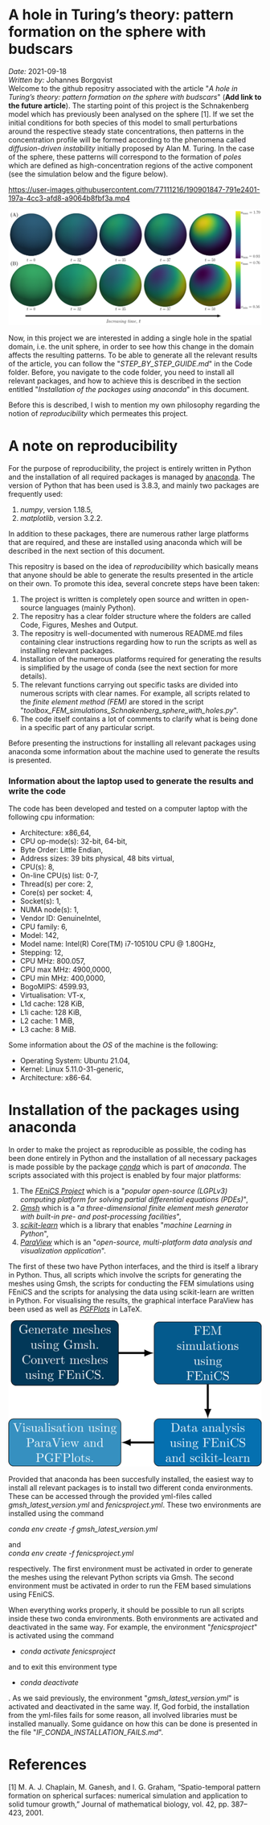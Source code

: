 # A hole in Turing’s theory: pattern formation on the sphere with budscars
*Date:* 2021-09-18<br>
*Written by:* Johannes Borgqvist<br>
Welcome to the github repositry associated with the article "*A hole in Turing’s theory: pattern formation on the sphere with budscars*" (**Add link to the future article**). The starting point of this project is the Schnakenberg model which has previously been analysed on the sphere [1]. If we set the initial conditions for both species of this model to small perturbations around the respective steady state concentrations, then patterns in the concentration profile will be formed according to the phenomena called *diffusion-driven instability* initially proposed by Alan M. Turing. In the case of the sphere, these patterns will correspond to the formation of *poles* which are defined as high-concentration regions of the active component (see the simulation below and the figure below).  



https://user-images.githubusercontent.com/77111216/190901847-791e2401-197a-4cc3-afd8-a9064b8fbf3a.mp4


![Pattern of the Schnakenberg model](./Figures/Schnakenberg_pattern_formation.png)


Now, in this project we are interested in adding a single hole in the spatial domain, i.e. the unit sphere, in order to see how this change in the domain affects the resulting patterns. To be able to generate all the relevant results of the article, you can follow the "*STEP\_BY\_STEP\_GUIDE.md*" in the Code folder. Before, you navigate to the code folder, you need to install all relevant packages, and how to achieve this is described in the section entitled "*Installation of the packages using anaconda*" in this document.<br> 

Before this is described, I wish to mention my own philosophy regarding the notion of *reproducibility* which permeates this project.  




# A note on reproducibility
For the purpose of reproducibility, the project is entirely written in Python and the installation of all required packages is managed by [anaconda](https://docs.anaconda.com/anaconda/install/index.html). The version of Python that has been used is 3.8.3, and mainly two packages are frequently used:

1. *numpy*, version 1.18.5,
2. *matplotlib*, version 3.2.2.

In addition to these packages, there are numerous rather large platforms that are required, and these are installed using anaconda which will be described in the next section of this document. 

This repositry is based on the idea of *reproducibility* which basically means that anyone should be able to generate the results presented in the article on their own. To promote this idea, several concrete steps have been taken:

1. The project is written is completely open source and written in open-source languages (mainly Python).
2. The repositry has a clear folder structure where the folders are called Code, Figures, Meshes and Output.
3. The repositry is well-documented with numerous README.md files containing clear instructions regarding how to run the scripts as well as installing relevant packages.
4. Installation of the numerous platforms required for generating the results is simplified by the usage of conda (see the next section for more details).
5. The relevant functions carrying out specific tasks are divided into numerous scripts with clear names. For example, all scripts related to the *finite element method (FEM)* are stored in the script "*toolbox\_FEM\_simulations\_Schnakenberg\_sphere\_with\_holes.py*".
6. The code itself contains a lot of comments to clarify what is being done in a specific part of any particular script. 



Before presenting the instructions for installing all relevant packages using anaconda some information about the machine used to generate the results is presented. 

### Information about the laptop used to generate the results and write the code
The code has been developed and tested on a computer laptop with the following cpu information:

* Architecture:                    x86_64,
* CPU op-mode(s):                  32-bit, 64-bit,
* Byte Order:                      Little Endian,                                                                                                      
* Address sizes:                   39 bits physical, 48 bits virtual,                                                                                  
* CPU(s):                          8,
* On-line CPU(s) list:             0-7,
* Thread(s) per core:              2,
* Core(s) per socket:              4,
* Socket(s):                       1,
* NUMA node(s):                    1,
* Vendor ID:                       GenuineIntel,
* CPU family:                      6,
* Model:                           142,
* Model name:                      Intel(R) Core(TM) i7-10510U CPU @ 1.80GHz,
* Stepping:                        12,
* CPU MHz:                         800.057,
* CPU max MHz:                     4900,0000,
* CPU min MHz:                     400,0000,
* BogoMIPS:                        4599.93,
* Virtualisation:                  VT-x,
* L1d cache:                       128 KiB,
* L1i cache:                       128 KiB,
* L2 cache:                        1 MiB,
* L3 cache:                        8 MiB.

Some information about the *OS* of the machine is the following:

* Operating System: Ubuntu 21.04, 
* Kernel: Linux 5.11.0-31-generic,
* Architecture: x86-64.



# Installation of the packages using anaconda

In order to make the project as reproducible as possible, the coding has been done entirely in Python and the installation of all necessary packages is made possible by the package [*conda*](https://anaconda.org/anaconda/conda) which is part of *anaconda*. The scripts associated with this project is enabled by four major platforms:
	
1. The [*FEniCS Project*](https://fenicsproject.org/) which is a "*popular open-source (LGPLv3) computing platform for solving partial differential equations (PDEs)*",
2. [*Gmsh*](https://gmsh.info/) which is a "*a three-dimensional finite element mesh generator with built-in pre- and post-processing facilities*",
3. [*scikit-learn*](https://scikit-learn.org/stable/) which is a library that enables "*machine Learning in Python*",
4. [*ParaView*](https://www.paraview.org/) which is an "*open-source, multi-platform data analysis and visualization application*".


The first of these two have Python interfaces, and the third is itself a library in Python. Thus, all scripts which involve the scripts for generating the meshes using Gmsh, the scripts for conducting the FEM simulations using FEniCS and the scripts for analysing the data using scikit-learn are written in Python. For visualising the results, the graphical interface ParaView has been used as well as [*PGFPlots*](http://pgfplots.sourceforge.net/) in LaTeX. 

![Work flow](./Figures/diagram.png)


Provided that anaconda has been succesfully installed, the easiest way to install all relevant packages is to install two different conda environments. These can be accessed through the provided yml-files called *gmsh\_latest\_version.yml* and *fenicsproject.yml*. These two environments are installed using the command<br>

*conda env create -f gmsh\_latest\_version.yml*<br>

and<br>
*conda env create -f fenicsproject.yml*<br>

respectively. The first environment must be activated in order to generate the meshes using the relevant Python scripts via Gmsh. The second environment must be activated in order to run the FEM based simulations using FEniCS. 



When everything works properly, it should be possible to run all scripts inside these two conda environments. Both environments are activated and deactivated in the same way. For example, the environment  "*fenicsproject*" is activated using the command

* *conda activate fenicsproject*

and to exit this environment type

* *conda deactivate*<br>

. As we said previously, the environment "*gmsh\_latest\_version.yml*" is activated and deactivated in the same way. If, God forbid, the installation from the yml-files fails for some reason, all involved libraries must be installed manually. Some guidance on how this can be done is presented in the file "*IF\_CONDA\_INSTALLATION\_FAILS.md*".



# References
[1]  M. A. J. Chaplain, M. Ganesh, and I. G. Graham, “Spatio-temporal pattern formation
on spherical surfaces: numerical simulation and application to solid tumour growth,”
Journal of mathematical biology, vol. 42, pp. 387–423, 2001. <br>


